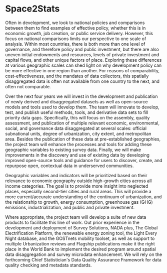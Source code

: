 # Space2Stats
Often in development, we look to national policies and comparisons between them to find examples of effective policy, whether this is in economic growth, job creation, or public service delivery. However, this focus on national comparisons limits our perspective to one scale of analysis. Within most countries, there is both more than one level of governance, and therefore policy and public investment, but there are also uneven initial endowments and resources, levels of private investment and capital flows, and other unique factors of place. Exploring these differences at various geographic scales can shed light on why development policy can be more effective in one region than another. For reasons of comparability, cost-effectiveness, and the mandates of data collectors, this spatially disaggregated data is often not available from one country to the next, and often not comparable.

Over the next four years we will invest in the development and publication of newly derived and disaggregated datasets as well as open-source models and tools used to develop them. The team will innovate to develop, test, and publish useful methods, tools, and derivative data sets to fill priority data gaps. Specifically, this will focus on the assembly, quality assessment, and publication of multiple relevant economic, environmental, social, and governance data disaggregated at several scales: official subnational units, degree of urbanization, city extent, and metropolitan area. Besides the publication of these data at pre-established geographies, the project team will enhance the processes and tools for adding these geographic variables to existing survey data. Finally, we will make improvements in the discovery and use of existing data by developing improved open-source tools and guidance for users to discover, create, and repurpose open, contextual data in underserved communities.

Geographic variables and indicators will be prioritized based on their relevance to economic geography outside high-growth cities across all income categories. The goal is to provide more insight into neglected places, especially second-tier cities and rural areas.  This will provide a more current/accurate understanding of the continuum of urbanization, and the relationship to growth, energy consumption, greenhouse gas (GHG) emissions, industrialization, and public and private investment. 

Where appropriate, the project team will develop a suite of new data products to facilitate this line of work. Out prior experience in the development and deployment of Survey Solutions, NADA plus, The Global Electrification Platform, the renewable energy zoning tool, the Light Every Night database, and the GOSTnets mobility toolset, as well as support to multiple Urbanization reviews and Flagship publications make it the right place in the World Bank to implement the desired program around spatial data disaggregation and survey microdata enhancement. We will rely on the forthcoming Chief Statistician's Data Quality Assurance Framework for data quality checking and metadata standards.
